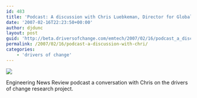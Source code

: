 ```yaml
---
id: 483
title: 'Podcast: A discussion with Chris Luebkeman, Director for Global Foresight &#038; Innovation, Arup Group, London &#8211; McGraw-Hill Construction | ENR'
date: '2007-02-16T22:23:50+00:00'
author: djdunc
layout: post
guid: 'http://beta.driversofchange.com/emtech/2007/02/16/podcast_a_discussion_with_chri/'
permalink: /2007/02/16/podcast-a-discussion-with-chri/
categories:
    - 'drivers of change'
---
```


[![](https://i0.wp.com/enr.construction.com/images2/misc/enrLogo2.jpg?w=226)](http://www.enr.com/people/multimedia/podcasts/2007/070212.asp "Podcast: A discussion with Chris Luebkeman, Director for Global Foresight & Innovation, Arup Group, London - McGraw-Hill Construction | ENR")

Engineering News Review podcast a conversation with Chris on the drivers of change research project.